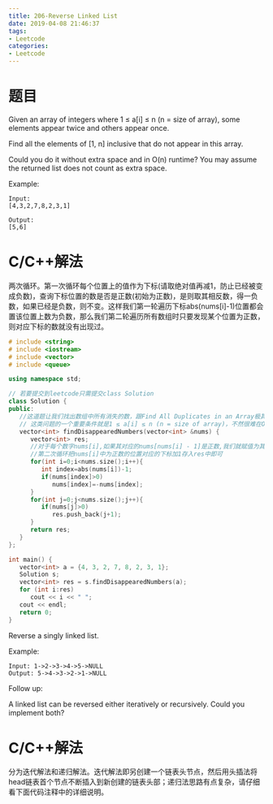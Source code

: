 ```yaml
---
title: 206-Reverse Linked List
date: 2019-04-08 21:46:37
tags:
- Leetcode
categories:
- Leetcode
---
```


# 题目
Given an array of integers where 1 ≤ a[i] ≤ n (n = size of array), some elements appear twice and others appear once.

Find all the elements of [1, n] inclusive that do not appear in this array.

Could you do it without extra space and in O(n) runtime? You may assume the returned list does not count as extra space.

Example:
```
Input:
[4,3,2,7,8,2,3,1]

Output:
[5,6]
```
# C/C++解法
两次循环。第一次循环每个位置上的值作为下标(请取绝对值再减1，防止已经被变成负数)，查询下标位置的数是否是正数(初始为正数)，是则取其相反数，得一负数，如果已经是负数，则不变。这样我们第一轮遍历下标abs(nums[i]-1)位置都会置该位置上数为负数，那么我们第二轮遍历所有数组时只要发现某个位置为正数，则对应下标的数就没有出现过。
```cpp
# include <string>
# include <iostream>
# include <vector>
# include <queue>

using namespace std;

// 若要提交到leetcode只需提交class Solution
class Solution {
public:
   //这道题让我们找出数组中所有消失的数，跟Find All Duplicates in an Array极其类似，那道题让找出所有重复的数字，这道题让找不存在的数
   // 这类问题的一个重要条件就是1 ≤ a[i] ≤ n (n = size of array)，不然很难在O(1)空间和O(n)时间内完成
   vector<int> findDisappearedNumbers(vector<int> &nums) {
      vector<int> res;
      //对于每个数字nums[i],如果其对应的nums[nums[i] - 1]是正数,我们就赋值为其相反数,如果已经是负数就不变
      //第二次循环把nums[i]中为正数的位置对应的下标加1存入res中即可
      for(int i=0;i<nums.size();i++){
         int index=abs(nums[i])-1;
         if(nums[index]>0)
            nums[index]=-nums[index];
      }
      for(int j=0;j<nums.size();j++){
         if(nums[j]>0)
            res.push_back(j+1);
      }
      return res;
   }
};

int main() {
   vector<int> a = {4, 3, 2, 7, 8, 2, 3, 1};
   Solution s;
   vector<int> res = s.findDisappearedNumbers(a);
   for (int i:res)
      cout << i << " ";
   cout << endl;
   return 0;
}
```

Reverse a singly linked list.

Example:
```
Input: 1->2->3->4->5->NULL
Output: 5->4->3->2->1->NULL
```

Follow up:

A linked list can be reversed either iteratively or recursively. Could you implement both?
# C/C++解法
分为迭代解法和递归解法。迭代解法即另创建一个链表头节点，然后用头插法将head链表首个节点不断插入到新创建的链表头部；递归法思路有点复杂，请仔细看下面代码注释中的详细说明。